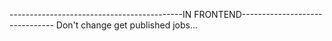 











-------------------------------------------IN FRONTEND-------------------------------
Don't change get published jobs...